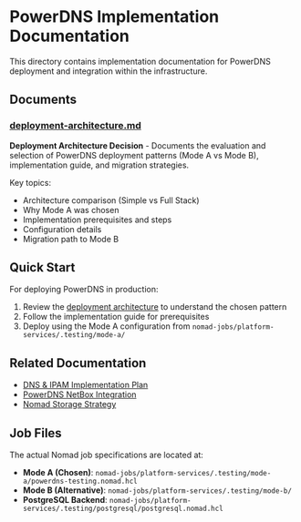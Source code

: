 # PowerDNS Implementation Documentation

This directory contains implementation documentation for PowerDNS deployment and integration within the infrastructure.

## Documents

### [deployment-architecture.md](deployment-architecture.md)

**Deployment Architecture Decision** - Documents the evaluation and selection of PowerDNS deployment patterns (Mode A vs Mode B), implementation guide, and migration strategies.

Key topics:

- Architecture comparison (Simple vs Full Stack)
- Why Mode A was chosen
- Implementation prerequisites and steps
- Configuration details
- Migration path to Mode B

## Quick Start

For deploying PowerDNS in production:

1. Review the [deployment architecture](deployment-architecture.md) to understand the chosen pattern
2. Follow the implementation guide for prerequisites
3. Deploy using the Mode A configuration from `nomad-jobs/platform-services/.testing/mode-a/`

## Related Documentation

- [DNS & IPAM Implementation Plan](../dns-ipam/implementation-plan.md)
- [PowerDNS NetBox Integration](../dns-ipam/powerdns-netbox-integration.md)
- [Nomad Storage Strategy](../nomad/storage-strategy.md)

## Job Files

The actual Nomad job specifications are located at:

- **Mode A (Chosen)**: `nomad-jobs/platform-services/.testing/mode-a/powerdns-testing.nomad.hcl`
- **Mode B (Alternative)**: `nomad-jobs/platform-services/.testing/mode-b/`
- **PostgreSQL Backend**: `nomad-jobs/platform-services/.testing/postgresql/postgresql.nomad.hcl`
